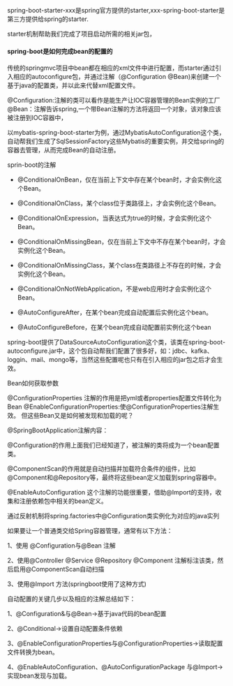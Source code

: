 spring-boot-starter-xxx是spring官方提供的starter,xxx-spring-boot-starter是第三方提供给spring的starter.

starter机制帮助我们完成了项目启动所需的相关jar包，

#### spring-boot是如何完成bean的配置的
传统的springmvc项目中bean都在相应的xml文件中进行配置，而starter通过引入相应的autoconfigure包，并通过注解（@Configuration @Bean)来创建一个基于java的配置类，并以此来代替xml配置文件。

@Configuration:注解的类可以看作是能生产让IOC容器管理的Bean实例的工厂
@Bean：注解告诉spring,一个带Bean注解的方法将返回一个对象，该对象应该被注册到IOC容器中，

以mybatis-spring-boot-starter为例，通过MybatisAutoConfiguration这个类，自动帮我们生成了SqlSessionFactory这些Mybatis的重要实例，并交给spring的容器去管理，从而完成Bean的自动注册。


sprin-boot的注解

+ @ConditionalOnBean，仅在当前上下文中存在某个bean时，才会实例化这个Bean。

+ @ConditionalOnClass，某个class位于类路径上，才会实例化这个Bean。

+ @ConditionalOnExpression，当表达式为true的时候，才会实例化这个Bean。

+ @ConditionalOnMissingBean，仅在当前上下文中不存在某个bean时，才会实例化这个Bean。

+ @ConditionalOnMissingClass，某个class在类路径上不存在的时候，才会实例化这个Bean。

+ @ConditionalOnNotWebApplication，不是web应用时才会实例化这个Bean。

+ @AutoConfigureAfter，在某个bean完成自动配置后实例化这个bean。

+ @AutoConfigureBefore，在某个bean完成自动配置前实例化这个bean

spring-boot提供了DataSourceAutoConfiguration这个类，该类在spring-boot-autoconfigure.jar中，这个包自动帮我们配置了很多好，如：jdbc、kafka、loggin、mail、mongo等，当然这些配置呢也只有在引入相应的jar包之后才会生效。


Bean如何获取参数

@ConfigurationProperties 注解的作用是把yml或者properties配置文件转化为Bean
@EnableConfigurationProperties:使@ConfigurationProperties注解生效。
但这些Bean又是如何被发现和加载的呢？

@SpringBootApplication注解内容：

@Configuration的作用上面我们已经知道了，被注解的类将成为一个bean配置类。

@ComponentScan的作用就是自动扫描并加载符合条件的组件，比如@Component和@Repository等，最终将这些bean定义加载到spring容器中。

@EnableAutoConfiguration 这个注解的功能很重要，借助@Import的支持，收集和注册依赖包中相关的bean定义。

通过反射机制将spring.factories中@Configuration类实例化为对应的java实列

如果要让一个普通类交给Spring容器管理，通常有以下方法：

1、使用 @Configuration与@Bean 注解

2、使用@Controller @Service @Repository @Component 注解标注该类，然后启用@ComponentScan自动扫描

3、使用@Import 方法(springboot使用了这种方式)


自动配置的关键几步以及相应的注解总结如下：

1、@Configuration&与@Bean->基于java代码的bean配置

2、@Conditional->设置自动配置条件依赖

3、@EnableConfigurationProperties与@ConfigurationProperties->读取配置文件转换为bean。

4、@EnableAutoConfiguration、@AutoConfigurationPackage 与@Import->实现bean发现与加载。